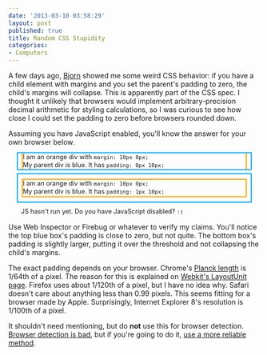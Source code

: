 ```yaml
---
date: '2013-03-10 03:58:29'
layout: post
published: true
title: Random CSS Stupidity
categories:
- Computers
---
```


A few days ago, [Bjorn](http://bjorn.tipling.com/) showed me some weird CSS behavior: if you have a child element with margins and you set the parent's padding to zero, the child's margins will collapse. This is apparently part of the CSS spec. I thought it unlikely that browsers would implement arbitrary-precision decimal arithmetic for styling calculations, so I was curious to see how close I could set the padding to zero before browsers rounded down.

Assuming you have JavaScript enabled, you'll know the answer for your own browser below.

<div style="width: 37em; margin: 0 auto; font-size: 90%; line-height: 120%;">
  <div style="outline: 2px solid #0af; padding: 0px 10px;" id="collapsed">
    <div style="outline: 2px solid orange; margin: 10px 0px;">
      I am an orange div with <code>margin: 10px 0px;</code><br />
      My parent div is blue. It has <code>padding: <span id="c_padding">0px 10px</span>;</code>
    </div>
  </div>
  <div style="outline: 2px solid #0af; padding: 1px 10px;" id="uncollapsed">
    <div style="outline: 2px solid orange; margin: 10px 0px;">
      I am an orange div with <code>margin: 10px 0px;</code><br />
      My parent div is blue. It has <code>padding: <span id="u_padding">1px 10px</span>;</code>
    </div>
  </div>
  <div id="result" style="padding: 1em 0.5em 0 0.5em;">
    JS hasn't run yet. Do you have JavaScript disabled? <code>:(</code>
  </div>
</div>
<script type="text/javascript">
var ce = document.getElementById("collapsed");
var ue = document.getElementById("uncollapsed");
var initial_height = ce.offsetHeight;
function binary_search(min, max, depth) {
  if (depth > 100) {
    document.getElementById("result").innerHTML = "Your browser’s pixel precision is " + max.toFixed(8) + " pixels or 1/" +  Math.round(1/max) + " of a pixel.";
    ce.style.padding = min + "px 10px";
    document.getElementById("c_padding").innerHTML = min + "px 10px";
    ue.style.padding = max + "px 10px";
    document.getElementById("u_padding").innerHTML = max + "px 10px";
    return true;
  }
  var mid = (min + max) / 2;
  ce.style.padding = mid + "px 10px";
  if (ce.offsetHeight > initial_height) {
    return binary_search(min, mid, depth + 1);
  } else {
    return binary_search(mid, max, depth + 1);
  }
}
binary_search(0, 1, 0);
</script>

Use Web Inspector or Firebug or whatever to verify my claims. You'll notice the top blue box's padding is close to zero, but not quite. The bottom box's padding is slightly larger, putting it over the threshold and not collapsing the child's margins.

The exact padding depends on your browser. Chrome's [Planck length](http://en.wikipedia.org/wiki/Planck_length) is 1/64th of a pixel. The reason for this is explained on [Webkit's LayoutUnit page](http://trac.webkit.org/wiki/LayoutUnit). Firefox uses about 1/120th of a pixel, but I have no idea why. Safari doesn't care about anything less than 0.99 pixels. This seems fitting for a browser made by Apple. Surprisingly, Internet Explorer 8's resolution is 1/100th of a pixel.

It shouldn't need mentioning, but do **not** use this for browser detection. [Browser detection is bad](http://www.quirksmode.org/js/support.html), but if you're going to do it, [use a more reliable method](http://www.quirksmode.org/js/detect.html).
